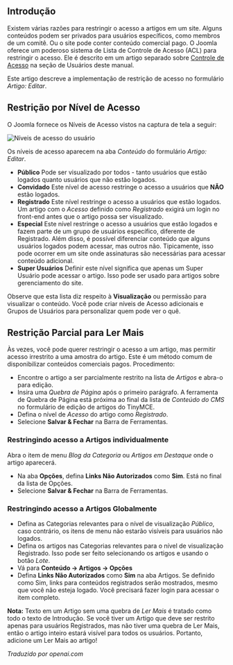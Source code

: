 <!-- Filename: J6.x:Article_Access_Restriction / Display title: Artigo: Restrição de Acesso   -->

## Introdução

Existem várias razões para restringir o acesso a artigos em um site. Alguns conteúdos podem ser privados para usuários específicos, como membros de um comitê. Ou o site pode conter conteúdo comercial pago. O Joomla oferece um poderoso sistema de Lista de Controle de Acesso (ACL) para restringir o acesso. Ele é descrito em um artigo separado sobre [Controle de Acesso](jdocmanual?article=user/users/access-control) na seção de Usuários deste manual.

Este artigo descreve a implementação de restrição de acesso no formulário *Artigo: Editar*. 

## Restrição por Nível de Acesso

O Joomla fornece os Níveis de Acesso vistos na captura de tela a seguir:

![Níveis de acesso do usuário](../../../en/images/articles/article-access-user-groups.png)

Os níveis de acesso aparecem na aba *Conteúdo* do formulário *Artigo: Editar*.

- **Público** Pode ser visualizado por todos - tanto usuários que estão
  logados quanto usuários que não estão logados.
- **Convidado** Este nível de acesso restringe o acesso a usuários que **NÃO**
  estão logados.
- **Registrado** Este nível restringe o acesso a usuários que estão logados.
  Um artigo com o *Acesso* definido como *Registrado* exigirá um login no
  front-end antes que o artigo possa ser visualizado.
- **Especial** Este nível restringe o acesso a usuários que estão logados e
  fazem parte de um grupo de usuários específico, diferente de Registrado.
  Além disso, é possível diferenciar conteúdo que alguns usuários logados
  podem acessar, mas outros não. Tipicamente, isso pode ocorrer em um site
  onde assinaturas são necessárias para acessar conteúdo adicional.
- **Super Usuários** Definir este nível significa que apenas um Super Usuário
  pode acessar o artigo. Isso pode ser usado para artigos sobre gerenciamento
  do site.

Observe que esta lista diz respeito à **Visualização** ou permissão para visualizar
o conteúdo. Você pode criar níveis de Acesso adicionais e Grupos de Usuários para
personalizar quem pode ver o quê.

## Restrição Parcial para Ler Mais

Às vezes, você pode querer restringir o acesso a um artigo, mas permitir acesso irrestrito a uma amostra do artigo. Este é um método comum de disponibilizar conteúdos comerciais pagos. Procedimento:

- Encontre o artigo a ser parcialmente restrito na lista de *Artigos* e abra-o para edição.
- Insira uma *Quebra de Página* após o primeiro parágrafo. A ferramenta de Quebra de Página está próxima ao final da lista de *Conteúdo do CMS* no formulário de edição de artigos do TinyMCE.
- Defina o nível de *Acesso* do artigo como *Registrado*.
- Selecione **Salvar & Fechar** na Barra de Ferramentas.

### Restringindo acesso a Artigos individualmente

Abra o item de menu *Blog da Categoria* ou *Artigos em Destaque* onde o artigo aparecerá.

- Na aba **Opções**, defina **Links Não Autorizados** como **Sim**. Está no final da lista de Opções.
- Selecione **Salvar & Fechar** na Barra de Ferramentas.

### Restringindo acesso a Artigos Globalmente

* Defina as Categorias relevantes para o nível de visualização *Público*, caso contrário, os itens de menu não estarão visíveis para usuários não logados.
* Defina os artigos nas Categorias relevantes para o nível de visualização Registrado. Isso pode ser feito selecionando os artigos e usando o botão *Lote*.
* Vá para **Conteúdo → Artigos → Opções**
* Defina **Links Não Autorizados** como **Sim** na aba Artigos. Se definido como Sim, links para conteúdos registrados serão mostrados, mesmo que você não esteja logado. Você precisará fazer login para acessar o item completo.

**Nota:** Texto em um Artigo sem uma quebra de *Ler Mais* é tratado como todo o texto de Introdução. Se você tiver um Artigo que deve ser restrito apenas para usuários Registrados, mas não tiver uma quebra de Ler Mais, então o artigo inteiro estará visível para todos os usuários. Portanto, adicione um Ler Mais ao artigo!

*Traduzido por openai.com*

